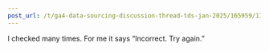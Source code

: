 ```yaml
---
post_url: /t/ga4-data-sourcing-discussion-thread-tds-jan-2025/165959/112
---
```

I checked many times. For me it says “Incorrect. Try again.”